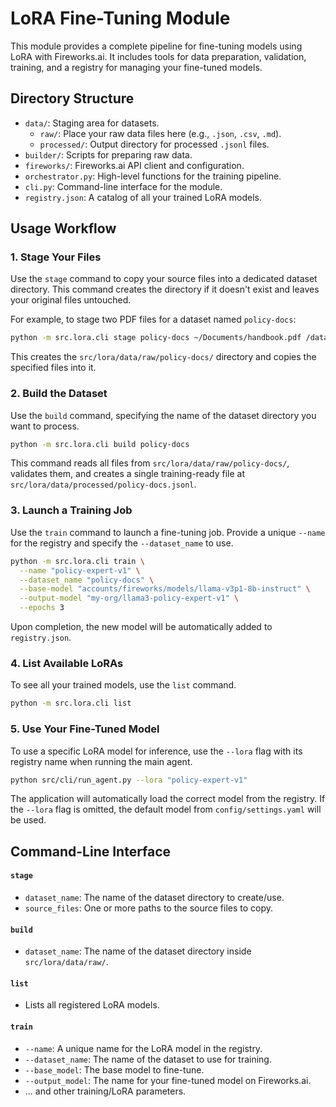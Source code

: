 # LoRA Fine-Tuning Module

This module provides a complete pipeline for fine-tuning models using LoRA with Fireworks.ai. It includes tools for data preparation, validation, training, and a registry for managing your fine-tuned models.

## Directory Structure

- `data/`: Staging area for datasets.
  - `raw/`: Place your raw data files here (e.g., `.json`, `.csv`, `.md`).
  - `processed/`: Output directory for processed `.jsonl` files.
- `builder/`: Scripts for preparing raw data.
- `fireworks/`: Fireworks.ai API client and configuration.
- `orchestrator.py`: High-level functions for the training pipeline.
- `cli.py`: Command-line interface for the module.
- `registry.json`: A catalog of all your trained LoRA models.

## Usage Workflow

### 1. Stage Your Files
Use the `stage` command to copy your source files into a dedicated dataset directory. This command creates the directory if it doesn't exist and leaves your original files untouched.

For example, to stage two PDF files for a dataset named `policy-docs`:
```bash
python -m src.lora.cli stage policy-docs ~/Documents/handbook.pdf /data/archive/code_of_conduct.pdf
```
This creates the `src/lora/data/raw/policy-docs/` directory and copies the specified files into it.

### 2. Build the Dataset
Use the `build` command, specifying the name of the dataset directory you want to process.
```bash
python -m src.lora.cli build policy-docs
```
This command reads all files from `src/lora/data/raw/policy-docs/`, validates them, and creates a single training-ready file at `src/lora/data/processed/policy-docs.jsonl`.

### 3. Launch a Training Job
Use the `train` command to launch a fine-tuning job. Provide a unique `--name` for the registry and specify the `--dataset_name` to use.
```bash
python -m src.lora.cli train \
  --name "policy-expert-v1" \
  --dataset_name "policy-docs" \
  --base-model "accounts/fireworks/models/llama-v3p1-8b-instruct" \
  --output-model "my-org/llama3-policy-expert-v1" \
  --epochs 3
```
Upon completion, the new model will be automatically added to `registry.json`.

### 4. List Available LoRAs
To see all your trained models, use the `list` command.
```bash
python -m src.lora.cli list
```

### 5. Use Your Fine-Tuned Model
To use a specific LoRA model for inference, use the `--lora` flag with its registry name when running the main agent.
```bash
python src/cli/run_agent.py --lora "policy-expert-v1"
```
The application will automatically load the correct model from the registry. If the `--lora` flag is omitted, the default model from `config/settings.yaml` will be used.

## Command-Line Interface

#### `stage`
- `dataset_name`: The name of the dataset directory to create/use.
- `source_files`: One or more paths to the source files to copy.

#### `build`
- `dataset_name`: The name of the dataset directory inside `src/lora/data/raw/`.

#### `list`
- Lists all registered LoRA models.

#### `train`
- `--name`: A unique name for the LoRA model in the registry.
- `--dataset_name`: The name of the dataset to use for training.
- `--base_model`: The base model to fine-tune.
- `--output_model`: The name for your fine-tuned model on Fireworks.ai.
- ... and other training/LoRA parameters.